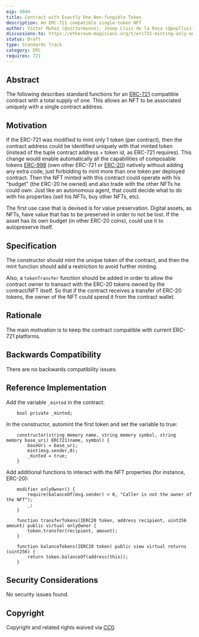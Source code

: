 ```yaml
---
eip: 4944
title: Contract with Exactly One Non-fungible Token
description: An ERC-721 compatible single-token NFT
author: Víctor Muñoz (@victormunoz), Josep Lluis de la Rosa (@peplluis7), Andres El-Fakdi (@Bluezfish)
discussions-to: https://ethereum-magicians.org/t/erc721-minting-only-one-token/8602/2
status: Draft
type: Standards Track
category: ERC
requires: 721
---
```


## Abstract

The following describes standard functions for an [ERC-721](./eip-721.md) compatible contract with a total supply of one.
This allows an NFT to be associated uniquely with a single contract address.

## Motivation

If the ERC-721 was modified to mint only 1 token (per contract), then the contract address could be identified uniquely with that minted token (instead of the tuple contract address + token id, as ERC-721 requires).
This change would enable automatically all the capabilities of composable tokens [ERC-998](./eip-998.md) (own other ERC-721 or [ERC-20](./eip-20.md)) natively without adding any extra code, just forbidding to mint more than one token per deployed contract.
Then the NFT minted with this contract could operate with his "budget" (the ERC-20 he owned) and also trade with the other NFTs he could own. Just like an autonomous agent, that could decide what to do with his properties (sell his NFTs, buy other NFTs, etc).

The first use case that is devised is for value preservation. Digital assets, as NFTs, have value that has to be preserved in order to not be lost. If the asset has its own budget (in other ERC-20 coins), could use it to autopreserve itself.

## Specification

The constructor should mint the unique token of the contract, and then the mint function should add a restriction to avoid further minting.

Also, a `tokenTransfer` function should be added in order to allow the contract owner to transact with the ERC-20 tokens owned by the contract/NFT itself. So that if the contract receives a transfer of ERC-20 tokens, the owner of the NFT could spend it from the contract wallet.

## Rationale

The main motivation is to keep the contract compatible with current ERC-721 platforms.

## Backwards Compatibility

There are no backwards compatibility issues.

## Reference Implementation

Add the variable `_minted` in the contract:

``` solidity
    bool private _minted;
```

In the constructor, automint the first token and set the variable to true:

``` solidity
    constructor(string memory name, string memory symbol, string memory base_uri) ERC721(name, symbol) {
        baseUri = base_uri;
        mint(msg.sender,0);
        _minted = true;
    }
```

Add additional functions to interact with the NFT properties (for instance, ERC-20):

``` solidity
    modifier onlyOwner() {
        require(balanceOf(msg.sender) > 0, "Caller is not the owner of the NFT");
        _;
    }

    function transferTokens(IERC20 token, address recipient, uint256 amount) public virtual onlyOwner {
        token.transfer(recipient, amount);
    }
	
    function balanceTokens(IERC20 token) public view virtual returns (uint256) {
        return token.balanceOf(address(this));
    }
```

## Security Considerations

No security issues found.

## Copyright

Copyright and related rights waived via [CC0](../LICENSE.md).
